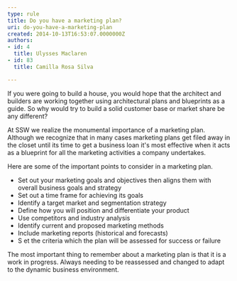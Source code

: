 ```yaml
---
type: rule
title: Do you have a marketing plan?
uri: do-you-have-a-marketing-plan
created: 2014-10-13T16:53:07.0000000Z
authors:
- id: 4
  title: Ulysses Maclaren
- id: 83
  title: Camilla Rosa Silva

---
```


 
If you were going to build a house, you would hope that the architect and builders are working together using architectural plans and blueprints as a guide. So why would try to build a solid customer base or market share be any different?

At SSW we realize the monumental importance of a marketing plan. Although we recognize that in many cases marketing plans get filed away in the closet until its time to get a business loan it's most effective when it acts as a blueprint for all the marketing activities a company undertakes.
 
Here are some of the important points to consider in a marketing plan.

- Set out your marketing goals and objectives then aligns them with overall business goals and strategy
- Set out a time frame for achieving its goals
- Identify a target market and segmentation strategy
- Define how you will position and differentiate your product
- Use competitors and industry analysis
- Identify current and proposed marketing methods
- Include marketing reports (historical and forecasts)
- S et the criteria which the plan will be assessed for success or failure


The most important thing to remember about a marketing plan is that it is a work in progress. Always needing to be reassessed and changed to adapt to the dynamic business environment.

